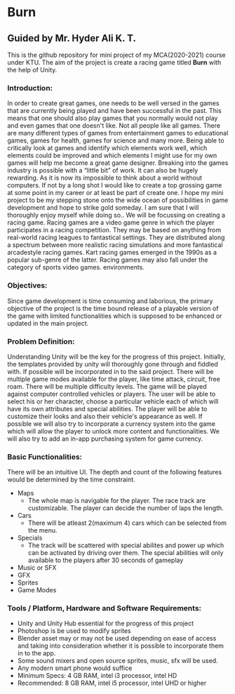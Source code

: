 # Burn
## Guided by  **Mr. Hyder Ali K. T.**
This is the github repository for mini project of my MCA(2020-2021) course under KTU. The aim of the project is create a racing game titled **Burn** with the help of Unity.  

### Introduction:

In order to create great games, one needs to be well versed in the games that are currently being played and have
been successful in the past. This means that one should also play games that you normally would not play and even
games that one doesn't like. Not all people like all games. There are many different types of games from entertainment
games to educational games, games for health, games for science and many more. Being able to critically look at games
and identify which elements work well, which elements could be improved and which elements I might use for my own
games will help me become a great game designer.
Breaking into the games industry is possible with a “little bit” of work. It can also be hugely rewarding. As it is
now its impossible to think about a world without computers. If not by a long shot I would like to create a top grossing
game at some point in my career or at least be part of create one. I hope my mini project to be my stepping stone onto
the wide ocean of possibilities in game development and hope to strike gold someday. I am sure that I will thoroughly
enjoy myself while doing so..
We will be focussing on creating a racing game. Racing games are a video game genre in which the player
participates in a racing competition. They may be based on anything from real-world racing leagues to fantastical
settings. They are distributed along a spectrum between more realistic racing simulations and more fantastical arcadestyle racing games. Kart racing games emerged in the 1990s as a popular sub-genre of the latter. Racing games may also
fall under the category of sports video games.
environments.

### Objectives:

Since game development is time consuming and laborious, the primary objective of the project is the time
bound release of a playable version of the game with limited functionalities which is supposed to be enhanced or
updated in the main project.

### Problem Definition:

Understanding Unity will be the key for the progress of this project. Initially, the templates provided by unity
will thoroughly gone through and fiddled with. If possible will be incorporated in to the said project.
There will be multiple game modes available for the player, like time attack, circuit, free roam. There will be
multiple difficulty levels. The game will be played against computer controlled vehicles or players. The user will be able
to select his or her character, choose a particular vehicle each of which will have its own attributes and special abilities.
The player will be able to customize their looks and also their vehicle's appearance as well. If possible we will also try to
incorporate a currency system into the game which will allow the player to unlock more content and functionalities. We
will also try to add an in-app purchasing system for game currency.

### Basic Functionalities:

There will be an intuitive UI. The depth and count of the following features would be determined by the time
constraint.
  * Maps
     * The whole map is navigable for the player. The race track are customizable. The player can decide the
number of laps the length. 
  * Cars
      * There will be atleast 2(maximum 4) cars which can be selected from the menu.
  * Specials
      * The track will be scattered with special abilites and power up which can be activated by driving over them. The special abilities will only available to the players after 30 seconds of gameplay 
  * Music or SFX
  * GFX
  * Sprites
  * Game Modes
 
 ### Tools / Platform, Hardware and Software Requirements:
   
   * Unity and Unity Hub essential for the progress of this project
   * Photoshop is be used to modify sprites
   * Blender asset may or may not be used depending on ease of access and taking into consideration whether it is
possible to incorporate them in to the app.
  *  Some sound mixers and open source sprites, music, sfx will be used.
  *  Any modern smart phone would suffice
  *  Minimum Specs: 4 GB RAM, intel i3 processor, intel HD
  *  Recommended: 8 GB RAM, intel i5 processor, intel UHD or higher


 
